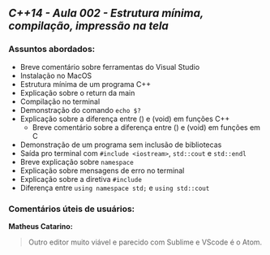 ## *C++14 - Aula 002 - Estrutura mínima, compilação, impressão na tela*

### Assuntos abordados:

- Breve comentário sobre ferramentas do Visual Studio
- Instalação no MacOS
- Estrutura mínima de um programa C++
- Explicação sobre o return da main
- Compilação no terminal
- Demonstração do comando `echo $?`
- Explicação sobre a diferença entre () e (void) em funções C++
  - Breve comentário sobre a diferença entre () e (void) em funções em C
- Demonstração de um programa sem inclusão de bibliotecas
- Saída pro terminal com `#include <iostream>`, `std::cout` e `std::endl`
- Breve explicação sobre `namespace`
- Explicação sobre mensagens de erro no terminal
- Explicação sobre a diretiva `#include`
- Diferença entre `using namespace std;` e `using std::cout`

### Comentários úteis de usuários:

**Matheus Catarino:**
>Outro editor muito viável e parecido com Sublime e VScode é o Atom.﻿

